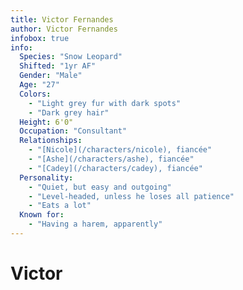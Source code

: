 ```yaml
---
title: Victor Fernandes
author: Victor Fernandes
infobox: true
info:
  Species: "Snow Leopard"
  Shifted: "1yr AF"
  Gender: "Male"
  Age: "27"
  Colors:
    - "Light grey fur with dark spots"
    - "Dark grey hair"
  Height: 6'0"
  Occupation: "Consultant"
  Relationships:
    - "[Nicole](/characters/nicole), fiancée"
    - "[Ashe](/characters/ashe), fiancée"
    - "[Cadey](/characters/cadey), fiancée"
  Personality:
    - "Quiet, but easy and outgoing"
    - "Level-headed, unless he loses all patience"
    - "Eats a lot"
  Known for:
    - "Having a harem, apparently"
---
```

# Victor
